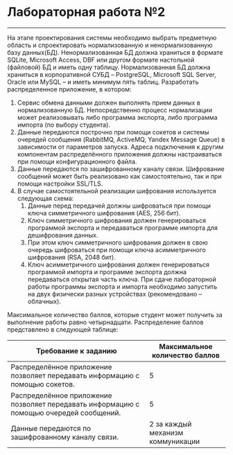 # Лабораторная работа №2

___

На этапе проектирования системы необходимо выбрать предметную область и спроектировать нормализованную и
ненормализованную базу данных(БД). Ненормализованная БД должна храниться в формате SQLite, Microsoft Access, DBF или
другом формате настольной (файловой) БД и иметь одну таблицу. Нормализованная БД должна храниться в корпоративной СУБД –
PostgreSQL, Microsoft SQL Server, Oracle или MySQL – и иметь минимум пять таблиц.
Разработать распределенное приложение, в котором:

1. Сервис обмена данными должен выполнять прием данных в нормализованную БД. Непосредственно процесс нормализации может
   реализовывать либо программа экспорта, либо программа импорта (по выбору студента).
2. Данные передаются построчно при помощи сокетов и системы очередей сообщения (RabbitMQ, ActiveMQ, Yandex Message
   Queue) в зависимости от параметров запуска. Адреса подключения к другим компонентам распределённого приложения должны
   настраиваться при помощи конфигурационного файла.
3. Данные передаются по зашифрованному каналу связи. Шифрование сообщений может быть реализовано как самостоятельно, так
   и при помощи настройки SSL/TLS.
4. В случае самостоятельной реализации шифрования используется следующая схема:
    1. Данные перед передачей должны шифроваться при помощи ключа симметричного шифрования (AES, 256 бит).
    2. Ключ симметричного шифрования должен генерироваться программой экспорта и передаваться программе импорта для
       дешифрования данных.
    3. При этом ключ симметричного шифрования должен в свою очередь шифроваться при помощи ключа асимметричного
       шифрования (RSA, 2048 бит).
    4. Ключ асимметричного шифрования должен генерироваться программой импорта и программе экспорта должна передаваться
       открытая часть ключа.
       При сдаче лабораторной работы программы экспорта и импорта необходимо запустить на двух физически разных
       устройствах (рекомендовано – облачных).

Максимальное количество баллов, которые студент может получить за выполнение работы равно четырнадцати. Распределение
баллов представлено в следующей таблице:

| Требование к заданию                                                                    | Максимальное количество баллов    |
|-----------------------------------------------------------------------------------------|-----------------------------------|
| Распределённое приложение позволяет передавать информацию с помощью сокетов.            | 5                                 |
| Распределённое приложение позволяет передавать информацию с помощью очередей сообщений. | 5                                 |
| Данные передаются по зашифрованному каналу связи.                                       | 2 за каждый механизм коммуникации |